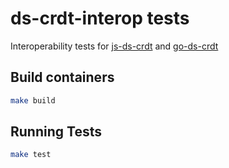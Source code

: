 # ds-crdt-interop tests

Interoperability tests for [js-ds-crdt](https://github.com/dozyio/js-ds-crdt) and [go-ds-crdt](https://github.com/ipfs/go-ds-crdt)

## Build containers

```sh
make build
```

## Running Tests

```sh
make test
```
